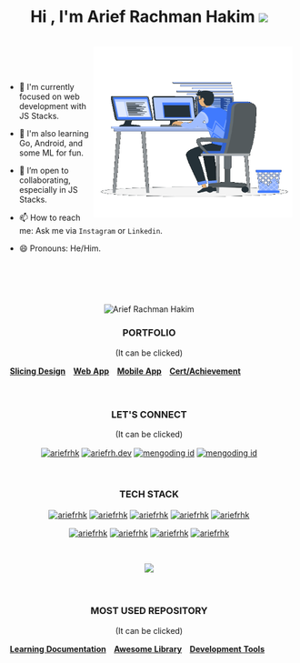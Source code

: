 <h1 align="center">Hi , I'm Arief Rachman Hakim <img src="https://media.giphy.com/media/hvRJCLFzcasrR4ia7z/giphy.gif" width="35"></h1>
<br>
<img align="right"  src='https://github.com/ariefhk/development-resources/blob/main/Images/code.gif' alt='github' height='300' width='350' >

<br><br>
- 🎯 I'm currently focused on web development with JS Stacks.
  
- 🌱 I'm also learning Go, Android, and some ML for fun.
  
- 🙌 I’m open to collaborating, especially in JS Stacks.
  
- 📫 How to reach me: Ask me via `Instagram` or `Linkedin`.
  
- 😄 Pronouns: He/Him.
<br>

<!--- :school: I am a `Junior` at Faculty of Computers & Informatics
- :technologist: I love using Software as a solution for every `Problem`.
- :student: I’m currently learning `Computer Science` and `Software Engineering`.
- :nerd_face: Always `learning new things`.
- :thinking: I’m currently open for a new `job opportunity`, this is [MY RESUME](https://github.com/JoJoDevAdventure/JoJoDevAdventure/files/10444513/Resume-ios_compressed.pdf).
- :boom: You can visit my website from [here](https://youssef-bouhlel-portfolio.ml). -->
<!-- <p align="right"><img src='https://github.com/ariefhk/development-resources/blob/main/Images/code.gif' alt='github' height='300' width='350' ></p> --> 
<h3 align="center"><br></h3>
<p align="center"> <img src="https://komarev.com/ghpvc/?username=ariefhk&label=Profile%20views&color=0e75b6&style=flat" alt="Arief Rachman Hakim" /> </p>
<h3 align="center">PORTFOLIO</h3>
<p align="center">(It can be clicked)</p>
    <table align="center">
      <thead>
        <tr>
          <td align="left">
            <strong
              ><a
                href="https://github.com/ariefhk/arx-porto-slicing-web/blob/main/README.md"
                >Slicing Design</a
              ></strong
            >
          </td>
          <td align="left">
            <strong
              ><a
                href="https://github.com/ariefhk/arx-porto-web-app/blob/main/README.md"
                >Web App</a
              ></strong
            >
          </td>
          <td align="left">
            <strong
              ><a
                href="https://github.com/ariefhk/arx-porto-mobile-app/blob/main/README.md"
                >Mobile App</a
              ></strong
            >
          </td>
          <td align="left">
            <strong
              ><a
                href="https://github.com/ariefhk/arx-porto-ml-dl/blob/main/README.md"
                >Cert/Achievement</a
              ></strong
            >
          </td>
        </tr>
      </thead>
    </table>
<br> 
<h3 align="center">LET'S CONNECT</h3>
<p align="center">(It can be clicked)</p>
<p align="center">
<a href="https://linkedin.com/in/ariefrhk" target="blank"><img align="center" src="https://img.shields.io/badge/LinkedIn-0A66C2?style=for-the-badge&logo=LinkedIn&logoColor=#0A66C2" alt="ariefrhk" /></a>
<a href="https://instagram.com/ariefrh.showcase" target="blank" ><img align="center" src="https://img.shields.io/badge/Instagram-E4405F?style=for-the-badge&logo=Instagram&logoColor=white" alt="ariefrh.dev"/></a>
<a href="https://www.youtube.com/channel/UCvslj42lCyg17lnFbEzwfSw" target="blank" ><img align="center" src="https://img.shields.io/badge/Youtube-FF0000?style=for-the-badge&logo=Youtube&logoColor=white" alt="mengoding id" /></a>
<a href="https://replit.com/@ariefhk" target="blank" ><img align="center" src="https://img.shields.io/badge/Replit-225763?style=for-the-badge&logo=Replit&logoColor=E34F26" alt="mengoding id" /></a>
</p>
<br>
<h3 align="center">TECH STACK</h3>
<p align="center">
<a href="https://tailwindcss.com/docs/installation" target="_blank"><img align="center" src="https://img.shields.io/badge/TailwindCSS-06b6d4?style=for-the-badge&logo=TailwindCSS&logoColor=white" alt="ariefrhk"  /></a>
<a href="https://javascript.info" target="_blank"><img align="center" src="https://img.shields.io/badge/JavaScript-F7DF1E?style=for-the-badge&logo=JavaScript&logoColor=black" alt="ariefrhk"  /></a>
<a href="https://www.typescriptlang.org/docs" target="_blank"><img align="center" src="https://img.shields.io/badge/TypeScript-3178C6?style=for-the-badge&logo=TypeScript&logoColor=white" alt="ariefrhk"  /></a>
<a href="https://react.dev/reference/react" target="_blank"><img align="center" src="https://img.shields.io/badge/React-61DAFB?style=for-the-badge&logo=React&logoColor=black" alt="ariefrhk"  /></a>
<a href="https://reactnative.dev/docs/next/intro-react-native-components" target="_blank"><img align="center" src="https://img.shields.io/badge/React Native-61DAFB?style=for-the-badge&logo=React&logoColor=black" alt="ariefrhk"  /></a>
</p>
<p align="center"><a href="https://nodejs.org/en/docs" target="_blank"><img align="center" src="https://img.shields.io/badge/NODEJS-339933?style=for-the-badge&logo=Node.js&logoColor=white" alt="ariefrhk"  /></a> <a href="https://expressjs.com" target="_blank"><img align="center" src="https://img.shields.io/badge/ExpressJs-black?style=for-the-badge&logo=Express&logoColor=white" alt="ariefrhk"  /></a> <a href="https://www.postgresql.org/docs" target="_blank"><img align="center" src="https://img.shields.io/badge/PostgreSQL-4169E1?style=for-the-badge&logo=PostgreSQL&logoColor=white" alt="ariefrhk"  /></a>
<a href="https://www.mongodb.com/docs/manual/tutorial/getting-started" target="_blank"><img align="center" src="https://img.shields.io/badge/MongoDB-47A248?style=for-the-badge&logo=MongoDB&logoColor=white" alt="ariefrhk"  /></a></p>

<br>
<p align="center"><img height="200em" src="https://github-readme-stats.vercel.app/api/top-langs/?username=ariefhk&layout=compact&theme=github_dark"></p>
<br/>
 <h3 align="center">MOST USED REPOSITORY</h3>
 <p align="center">(It can be clicked)</p>
  <table align="center">
      <thead>
        <tr>
          <td align="left">
            <strong
              ><a
                href="https://github.com/ariefhk/arx-porto-slicing-web/blob/main/README.md"
                >Learning Documentation</a
              ></strong
            >
          </td>
          <td align="left">
            <strong
              ><a
                href="https://github.com/ariefhk/arx-porto-web-app/blob/main/README.md"
                >Awesome Library</a
              ></strong
            >
          </td>
          <td align="left">
            <strong
              ><a
                href="https://github.com/ariefhk/development-resources/blob/main/README.md"
                >Development Tools</a
              ></strong
            >
          </td>
        </tr>
      </thead>
    </table>
<!--   <table align="center">
      <thead>
        <tr>
          <th align="left">No</th>
          <th align="center">Learning</th>
          <th align="center">Dev Tools</th>
        </tr>
      </thead>
      <tbody>
        <tr>
          <td align="left">1.</td>
          <td align="left">
            <strong
              ><a
                href="https://github.com/ariefhk/porto-slicing-design/blob/main/README.md"
                >Language</a
              ></strong
            >
          </td>
          <td align="left">
            <strong
              ><a
                href="https://github.com/ariefhk/dev-free-apis/blob/main/README.md"
                >Deployment</a
              ></strong
            >
          </td>
        </tr>
        <tr>
          <td align="left">2.</td>
          <td align="left">
            <strong
              ><a
                href="https://github.com/ariefhk/porto-web-app/blob/main/README.md"
                >Web</a
              ></strong
            >
          </td>
          <td align="left">
            <strong
              ><a
                href="https://github.com/ariefhk/learn-web/blob/main/README.md"
                >Boilerplate</a
              ></strong
            >
          </td>
        </tr>
        <tr>
          <td align="left">3.</td>
          <td align="left">
            <strong
              ><a
                href="https://github.com/ariefhk/porto-mobile-app/blob/main/README.md"
                >Mobile</a
              ></strong
            >
          </td>
          <td align="left">
            <strong
              ><a
                href="https://github.com/ariefhk/learn-mobile/blob/main/README.md"
                >API</a
              ></strong
            >
          </td>
        </tr>
        <tr>
          <td align="left">4.</td>
          <td align="left">
            <strong
              ><a
                href="https://github.com/ariefhk/porto-other/blob/main/README.md"
                >ML/DL</a
              ></strong
            >
          </td>
          <td align="left">
            <strong
              ><a
                href="https://github.com/ariefhk/learn-ml-dl/blob/main/README.md"
                >Free Assets</a
              ></strong
            >
          </td>
        </tr>
      </tbody>
    </table> -->
